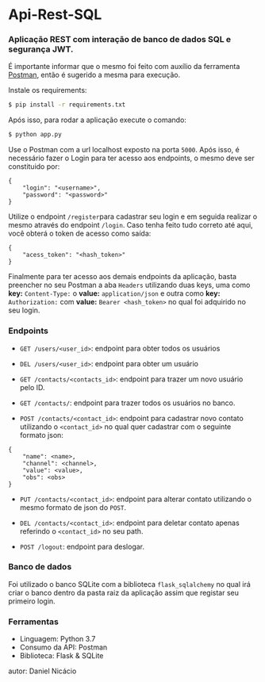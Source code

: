 # Api-Rest-SQL

### Aplicação REST com interação de banco de dados SQL e segurança JWT.

É importante informar que o mesmo foi feito com auxílio da ferramenta [Postman](https://www.postman.com/downloads/), então é sugerido a mesma para execução.

Instale os requirements:
```sh
$ pip install -r requirements.txt
```
Após isso, para rodar a aplicação execute o comando:
```sh
$ python app.py 
```
Use o Postman com a url localhost exposto na porta ```5000```. Após isso, é necessário fazer o Login para ter acesso aos endpoints, o mesmo deve ser constituido por:
```
{
    "login": "<username>",
    "password": "<password>"
} 
```
Utilize o endpoint ```/register```para cadastrar seu login e em seguida realizar o mesmo através do endpoint ```/login```.
Caso tenha feito tudo correto até aqui, você obterá o token de acesso como saída:
```
{
    "acess_token": "<hash_token>"
}
```
Finalmente para ter acesso aos demais endpoints da aplicação, basta preencher no seu Postman a aba ```Headers``` utilizando duas keys, uma como **key:** ```Content-Type:``` o **value:** ```application/json``` e outra como **key:** ```Authorization:``` com **value:** ```Bearer <hash_token>``` no qual foi adquirido no seu login. 

### Endpoints

- ```GET /users/<user_id>```: endpoint para obter todos os usuários

- ```DEL /users/<user_id>```: endpoint para obter um usuário

- ```GET /contacts/<contacts_id>```:  endpoint para trazer um novo usuário pelo ID.

- ```GET /contacts/```:  endpoint para trazer todos os usuários no banco.

- ```POST /contacts/<contact_id>```:  endpoint para cadastrar novo contato utilizando o ```<contact_id>``` no qual quer cadastrar com o seguinte formato json:
```
{
    "name": <name>,
    "channel": <channel>,
    "value": <value>,
    "obs": <obs>
}
```
- ```PUT /contacts/<contact_id>```:  endpoint para alterar contato utilizando o mesmo formato de json do ```POST```.

- ```DEL /contacts/<contact_id>```:  endpoint para deletar contato apenas referindo o ```<contact_id>``` no seu path.

- ```POST /logout```: endpoint para deslogar.

### Banco de dados
Foi utilizado o banco SQLite com a biblioteca ```flask_sqlalchemy``` no qual irá criar o banco dentro da pasta raiz da aplicação assim que registar seu primeiro login.

### Ferramentas

 - Linguagem: Python 3.7
 - Consumo da API: Postman
 - Biblioteca: Flask & SQLite

autor: Daniel Nicácio

